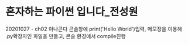# 혼자하는 파이썬 입니다_전성원

20201027 - ch02 아나콘다 콘솔창에 print('Hello World')입력, 메모장을 이용해 .py확장자인 파일을 만들고, 콘솔 환경에서 compile진행

